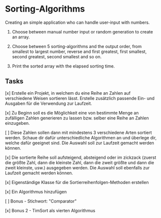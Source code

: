 # Sorting-Algorithms

Creating an simple application who can handle user-input with numbers.

1. Choose between manual number input or random generation to create an array.

2. Choose between 5 sorting-algorithms and the output order, from smallest to largest
number, reverse and first greatest, first smallest, second greatest, second smallest and so on.

3. Print the sorted array with the elapsed sorting time.


## Tasks

[x] Erstelle ein Projekt, in welchem du eine Reihe an Zahlen auf 
verschiedene Weisen sortieren lässt. Erstelle zusätzlich passende 
Ein- und Ausgaben für die Verwendung zur Laufzeit.

[x] Zu Beginn soll es die Möglichkeit eine von bestimmte Menge an 
zufälligen Zahlen generieren zu lassen bzw. selber eine Reihe an 
Zahlen einzugeben.

[ ] Diese Zahlen sollen dann mit mindestens 3 verschiedene Arten 
sortiert werden. Schaue dir dafür unterschiedliche Algorithmen 
an und überlege dir, welche dafür geeignet sind. 
Die Auswahl soll zur Laufzeit gemacht werden können.

[x] Die sortierte Reihe soll aufsteigend, absteigend oder im zickzack 
(zuerst die größte Zahl, dann die kleinste Zahl, dann die zweit größte 
und dann die zweit kleinste, usw.) ausgegeben werden. Die Auswahl soll 
ebenfalls zur Laufzeit gemacht werden können.

[x] Eigenständige Klasse für die Sortierreihenfolgen-Methoden erstellen

[x] Ein Algorithmus hinzufügen

[ ] Bonus - Stichwort: "Comparator"

[x] Bonus 2 - TimSort als vierten Algorithmus